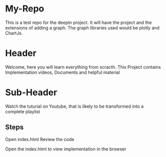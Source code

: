 # My-Repo

This is a test repo for the deepin project. It will have the project and the extensions of adding a graph. The graph libraries used would be plotly and ChartJs.

# Header

Welcome, here you will learn everything from scracth. This Project contains Implementation videos, Documents and helpful material


# Sub-Header

Watch the tuturial on Youtube, that is likely to be transformed into  a complete playlist


## Steps

Open index.html
Review the code

Open the index.html to view implementation in the browser